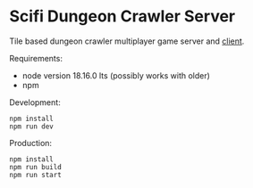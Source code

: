 # Scifi Dungeon Crawler Server
Tile based dungeon crawler multiplayer game server and [client](https://github.com/leolastikka/scifi-dungeon-crawler-client).

Requirements:
* node version 18.16.0 lts (possibly works with older)
* npm

Development:
```
npm install
npm run dev
```

Production:
```
npm install
npm run build
npm run start
```
